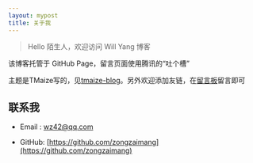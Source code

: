 ```yaml
---
layout: mypost
title: 关于我
---
```


> Hello 陌生人，欢迎访问 Will Yang 博客

该博客托管于 GitHub Page，留言页面使用腾讯的“吐个槽”

主题是TMaize写的，见[tmaize-blog](https://github.com/TMaize/tmaize-blog)。另外欢迎添加友链，在[留言板](chat.html)留言即可

## 联系我

- Email&nbsp;: [wz42@qq.com](mailto:wz42@qq.com)

- GitHub: [https://github.com/zongzaimang](https://github.com/zongzaimang)
